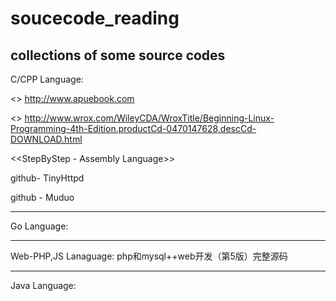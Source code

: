 # soucecode_reading
collections of some source codes
-------------------------
C/CPP Language:

<<APUE>>
http://www.apuebook.com

<<Beginnig Linux Programming>>
http://www.wrox.com/WileyCDA/WroxTitle/Beginning-Linux-Programming-4th-Edition.productCd-0470147628,descCd-DOWNLOAD.html

<<StepByStep - Assembly Language>>


github- TinyHttpd

github - Muduo 


-----------
Go Language:




-----------
Web-PHP,JS Lanaguage:
php和mysql++web开发（第5版）完整源码




--------------------
Java Language:
